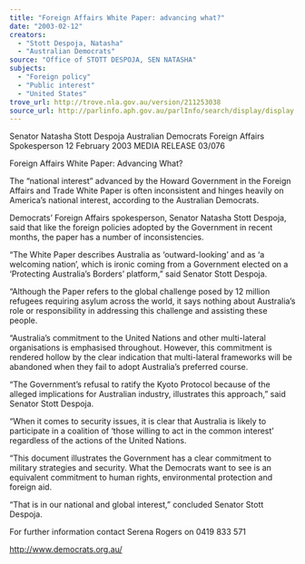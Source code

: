 ```yaml
---
title: "Foreign Affairs White Paper: advancing what?"
date: "2003-02-12"
creators:
  - "Stott Despoja, Natasha"
  - "Australian Democrats"
source: "Office of STOTT DESPOJA, SEN NATASHA"
subjects:
  - "Foreign policy"
  - "Public interest"
  - "United States"
trove_url: http://trove.nla.gov.au/version/211253038
source_url: http://parlinfo.aph.gov.au/parlInfo/search/display/display.w3p;query=Id%3A%22media/pressrel/S8J86%22
---
```


 

 Senator Natasha Stott Despoja   Australian Democrats  Foreign Affairs Spokesperson  12 February 2003                  MEDIA RELEASE                                    03/076               

 

 Foreign Affairs White Paper: Advancing What?     

 The “national interest” advanced by the Howard Government in the Foreign Affairs and Trade  White Paper is often inconsistent and hinges heavily on America’s national interest, according to  the Australian Democrats.      

 Democrats’ Foreign Affairs spokesperson, Senator Natasha Stott Despoja, said that like the foreign  policies adopted by the Government in recent months, the paper has a number of inconsistencies.    

 “The White Paper describes Australia as ‘outward-looking’ and as ‘a welcoming nation’, which is  ironic coming from a Government elected on a ‘Protecting Australia’s Borders’ platform,” said  Senator Stott Despoja.     

 “Although the Paper refers to the global challenge posed by 12 million refugees requiring asylum  across the world, it says nothing about Australia’s role or responsibility in addressing this challenge  and assisting these people.       

 “Australia’s commitment to the United Nations and other multi-lateral organisations is emphasised  throughout.  However, this commitment is rendered hollow by the clear indication that multi-lateral  frameworks will be abandoned when they fail to adopt Australia’s preferred course.    

 “The Government’s refusal to ratify the Kyoto Protocol because of the alleged implications for  Australian industry, illustrates this approach,” said Senator Stott Despoja.      

 “When it comes to security issues, it is clear that Australia is likely to participate in a coalition of  ‘those willing to act in the common interest’ regardless of the actions of the United Nations.   

 “This document illustrates the Government has a clear commitment to military strategies and  security.  What the Democrats want to see is an equivalent commitment to human rights,  environmental protection and foreign aid.   

 “That is in our national and global interest,” concluded Senator Stott Despoja.    

 

 For further information contact Serena Rogers on 0419 833 571    

 

 

 http://www.democrats.org.au/ 

